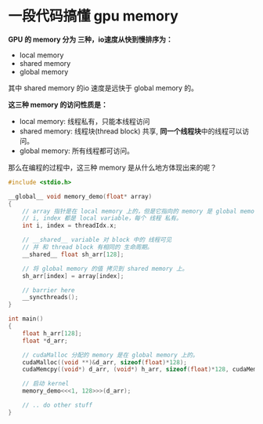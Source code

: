 # 一段代码搞懂 gpu memory

**GPU 的 memory 分为 三种，io速度从快到慢排序为：**

* local memory
* shared memory
* global memory

其中 shared memory 的io 速度是远快于 global memory 的。



**这三种 memory 的访问性质是：**

* local memory: 线程私有，只能本线程访问
* shared memory: 线程块(thread block) 共享, **同一个线程块**中的线程可以访问。
* global memory: 所有线程都可访问。



那么在编程的过程中，这三种 memory 是从什么地方体现出来的呢？



```c
#include <stdio.h>

__global__ void memory_demo(float* array)
{
	// array 指针是在 local memory 上的，但是它指向的 memory 是 global memory
	// i, index 都是 local variable，每个 线程 私有。
	int i, index = threadIdx.x;

	// __shared__ variable 对 block 中的 线程可见
	// 并 和 thread block 有相同的 生命周期。
	__shared__ float sh_arr[128];

	// 将 global memory 的值 拷贝到 shared memory 上。
	sh_arr[index] = array[index];

	// barrier here
	__syncthreads();
}

int main()
{
	float h_arr[128];
	float *d_arr;

	// cudaMalloc 分配的 memory 是在 global memory 上的。
	cudaMalloc((void **)&d_arr, sizeof(float)*128);
	cudaMemcpy((void*) d_arr, (void*) h_arr, sizeof(float)*128, cudaMemcpyHostToDevice);

	// 启动 kernel
	memory_demo<<<1, 128>>>(d_arr);

	// .. do other stuff
}
```

